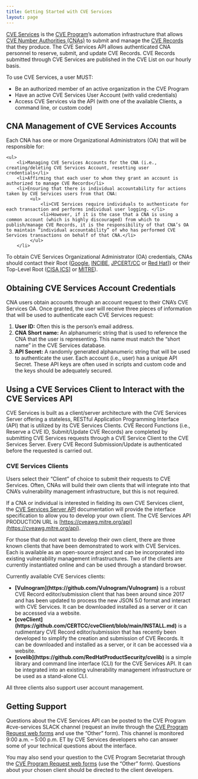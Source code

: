 ```yaml
---
title: Getting Started with CVE Services
layout: page
---
```


[CVE Services](https://cveproject.github.io/automation-cve-services) is the [CVE Program](https://www.cve.org/)’s automation infrastructure that allows [CVE Number Authorities (CNAs)](https://www.cve.org/PartnerInformation/Partner#CNA) to submit and manage the [CVE Records](https://www.cve.org/ResourcesSupport/Glossary?activeTerm=glossaryRecord) that they produce. The CVE Services API allows authenticated CNA personnel to reserve, submit, and update CVE Records. CVE Records submitted through CVE Services are published in the CVE List on our hourly basis. 

To use CVE Services, a user MUST:

   <ul>
       <li>Be an authorized member of an active organization in the CVE Program</li>
       <li>Have an active CVE Services User Account (with valid credentials)</li>
       <li>Access CVE Services via the API (with one of the available Clients, a command line, or custom code)</li>
   </ul>

## CNA Management of CVE Services Accounts 

Each CNA has one or more Organizational Administrators (OA) that will be responsible for:

    <ul>
        <li>Managing CVE Services Accounts for the CNA (i.e., creating/deleting CVE Services Account, resetting user credentials</li>
        <li>Affirming that each user to whom they grant an account is authorized to manage CVE Records</li>
        <li>Ensuring that there is individual accountability for actions taken by CVE Services users from that CNA:
             <ul>
                 <li>CVE Services require individuals to authenticate for each transaction and performs individual user logging. </li>
                 <li>However, if it is the case that a CNA is using a common account (which is highly discouraged) from which to publish/manage CVE Records, it is the responsibility of that CNA’s OA to maintain “individual accountability” of who has performed CVE Services transactions on behalf of that CNA.</li>
             </ul>
        </li>
   </ul>

To obtain CVE Services Organizational Administrator (OA) credentials, CNAs should contact their Root ([Google](https://www.cve.org/PartnerInformation/ListofPartners/partner/Google), [INCIBE](https://www.cve.org/PartnerInformation/ListofPartners/partner/INCIBE), [JPCERT/CC](https://www.cve.org/PartnerInformation/ListofPartners/partner/jpcert) or [Red Hat](https://www.cve.org/PartnerInformation/ListofPartners/partner/redhat)]) or their Top-Level Root ([CISA ICS](https://www.cve.org/PartnerInformation/ListofPartners/partner/icscert)] or [MITRE](https://www.cve.org/PartnerInformation/ListofPartners/partner/mitre)).

## Obtaining CVE Services Account Credentials

CNA users obtain accounts through an account request to their CNA’s CVE Services OA. Once granted, the user will receive three pieces of information that will be used to authenticate each CVE Services request:

   <ol>
       <li><strong>User ID:</strong> Often this is the person’s email address.</li>
       <li><strong>CNA Short name:</strong> An alphanumeric string that is used to reference the CNA that the user is representing. This name must match the “short name” in the CVE Services database.</li>
       <li><strong>API Secret:</strong> A randomly generated alphanumeric string that will be used to authenticate the user. Each account (i.e., user) has a unique API Secret. These API keys are often used in scripts and custom code and the keys should be adequately secured.</li>
   </ol>

## Using a CVE Services Client to Interact with the CVE Services API

CVE Services is built as a client/server architecture with the CVE Services Server offering a stateless, RESTful Application Programming Interface (API) that is utilized by its CVE Services Clients. CVE Record Functions (i.e., Reserve a CVE ID, Submit/Update CVE Records) are completed by submitting CVE Services requests through a CVE Service Client to the CVE Services Server. Every CVE Record Submission/Update is authenticated before the requested is carried out.

### CVE Services Clients

Users select their “Client” of choice to submit their requests to CVE Services. Often, CNAs will build their own clients that will integrate into that CNA’s vulnerability management infrastructure, but this is not required.

If a CNA or individual is interested in fielding its own CVE Services client, the [CVE Services Server API](https://cveawg.mitre.org/api-docs/) documentation will provide the interface specification to allow you to develop your own client. The CVE Services API PRODUCTION URL is [https://cveawg.mitre.org/api](https://cveawg.mitre.org/api). 

For those that do not want to develop their own client, there are three known clients that have been demonstrated to work with CVE Services. Each is available as an open-source project and can be incorporated into existing vulnerability management infrastructures. Two of the clients are currently instantiated online and can be used through a standard browser.

Currently available CVE Services clients:

   <ul>
       <li><strong>[Vulnogram](https://github.com/Vulnogram/Vulnogram)</strong> is a robust CVE Record editor/submission client that has been around since 2017 and has been updated to process the new JSON 5.0 format and interact with CVE Services. It can be downloaded installed as a server or it can be accessed via a website.</li>
      <li><strong>[cveClient](https://github.com/CERTCC/cveClient/blob/main/INSTALL.md)</strong> is a rudimentary CVE Record editor/submission that has recently been developed to simplify the creation and submission of CVE Records. It can be downloaded and installed as a server, or it can be accessed via a website.</li>
      <li><strong>[cvelib](https://github.com/RedHatProductSecurity/cvelib)</strong> is a simple library and command line interface (CLI) for the CVE Services API. It can be integrated into an existing vulnerability management infrastructure or be used as a stand-alone CLI.</li>
   </ul>

All three clients also support user account management.

## Getting Support

Questions about the CVE Services API can be posted to the CVE Program #cve-services SLACK channel (request an invite through the [CVE Program Request web forms](https://cveform.mitre.org/) and use the “Other” form). This channel is monitored 9:00 a.m. – 5:00 p.m. ET by CVE Services developers who can answer some of your technical questions about the interface.  

You may also send your question to the CVE Program Secretariat through the [CVE Program Request web forms](https://cveform.mitre.org/) (use the “Other” form). Questions about your chosen client should be directed to the client developers.
